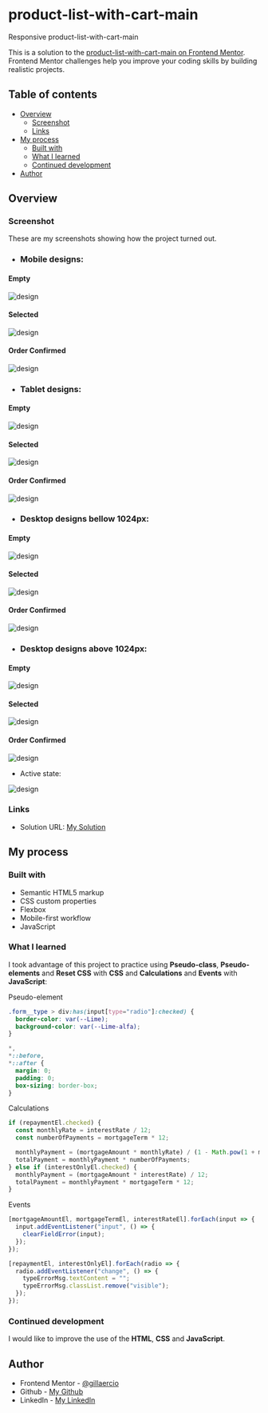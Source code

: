 # product-list-with-cart-main
Responsive product-list-with-cart-main

This is a solution to the [product-list-with-cart-main on Frontend Mentor](https://www.frontendmentor.io/challenges/product-list-with-cart-5MmqLVAp_d). Frontend Mentor challenges help you improve your coding skills by building realistic projects. 

## Table of contents

- [Overview](#overview)
  - [Screenshot](#screenshot)
  - [Links](#links)
- [My process](#my-process)
  - [Built with](#built-with)
  - [What I learned](#what-i-learned)
  - [Continued development](#continued-development)
- [Author](#author)

## Overview

### Screenshot

These are my screenshots showing how the project turned out.

- ### Mobile designs:

#### Empty
![design](./assets/images/screenshot-mobile-design-empty.png)
#### Selected
![design](./assets/images/screenshot-mobile-design-selected.png)
#### Order Confirmed
![design](./assets/images/screenshot-mobile-design-order-confirmed.png)

- ### Tablet designs:

#### Empty
![design](./assets/images/screenshot-tablet-design-empty.png)
#### Selected
![design](./assets/images/screenshot-tablet-design-selected.png)
#### Order Confirmed
![design](./assets/images/screenshot-tablet-design-order-confirmed.png)

- ### Desktop designs bellow 1024px:

#### Empty
![design](./assets/images/screenshot-desktop-design-empty-a.png)
#### Selected
![design](./assets/images/screenshot-desktop-design-selected-a.png)
#### Order Confirmed
![design](./assets/images/screenshot-desktop-design-order-confirmed-a.png)

- ### Desktop designs above 1024px:

#### Empty
![design](./assets/images/screenshot-desktop-design-empty-b.png)
#### Selected
![design](./assets/images/screenshot-desktop-design-selected-b.png)
#### Order Confirmed
![design](./assets/images/screenshot-desktop-design-order-confirmed-a.png)

- Active state:

![design](./assets/images/screenshot-active-states.png)

### Links

- Solution URL: [My Solution](https://github.com/gillaercio/mortgage-repayment-calculator-main)

## My process

### Built with

- Semantic HTML5 markup
- CSS custom properties
- Flexbox
- Mobile-first workflow
- JavaScript

### What I learned

I took advantage of this project to practice using **Pseudo-class**, **Pseudo-elements** and **Reset CSS** with **CSS** and **Calculations** and **Events** with **JavaScript**:

Pseudo-element

```css
.form__type > div:has(input[type="radio"]:checked) {
  border-color: var(--Lime);
  background-color: var(--Lime-alfa);
}
```

```css
*,
*::before,
*::after {
  margin: 0;
  padding: 0;
  box-sizing: border-box;
}
```

Calculations

```js
if (repaymentEl.checked) {
  const monthlyRate = interestRate / 12;
  const numberOfPayments = mortgageTerm * 12;

  monthlyPayment = (mortgageAmount * monthlyRate) / (1 - Math.pow(1 + monthlyRate, -numberOfPayments));
  totalPayment = monthlyPayment * numberOfPayments;
} else if (interestOnlyEl.checked) {
  monthlyPayment = (mortgageAmount * interestRate) / 12;
  totalPayment = monthlyPayment * mortgageTerm * 12;
}
```

Events

```js
[mortgageAmountEl, mortgageTermEl, interestRateEl].forEach(input => {
  input.addEventListener("input", () => {
    clearFieldError(input);
  });
});

[repaymentEl, interestOnlyEl].forEach(radio => {
  radio.addEventListener("change", () => {
    typeErrorMsg.textContent = "";
    typeErrorMsg.classList.remove("visible");
  });
});
```

### Continued development

I would like to improve the use of the **HTML**, **CSS** and **JavaScript**.

## Author

- Frontend Mentor - [@gillaercio](https://www.frontendmentor.io/profile/gillaercio)
- Github - [My Github](https://github.com/gillaercio)
- LinkedIn - [My LinkedIn](https://www.linkedin.com/in/gildman-la%C3%A9rcio/)